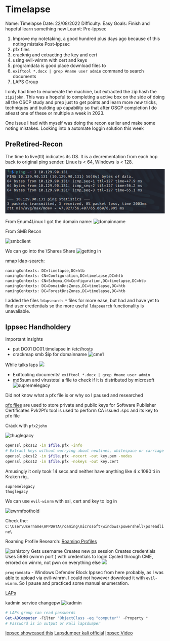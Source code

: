 # Timelapse
Name: Timelapse
Date:  22/08/2022
Difficulty:  Easy 
Goals:  Finish and hopeful learn something new
Learnt: 
Pre-Ippsec
1. Improve my notetaking, a good hundred plus days ago because of this noting mistake
Post-Ippsec
1. pfx files
2. cracknig and extracting the key and cert
2. using evil-winrm with cert and keys
3. programdata is good place download files to
4. `exiftool *.docx | grep #name user admin` command to search documents
5. LAPS Group


I only had time to enumerate the machine, but extracted the zip hash the `zip2john`. This was a hopeful to completing a active box on the side of doing all the OSCP study and prep just to get points and learn more *new* tricks, techniques and building up capability so that after OSCP completion I do atleast one of these or multiple a week in 2023.

One issue I had with myself was doing the recon earlier and make some noting mistakes. Looking into a automate loggin solution this week

## PreRetired-Recon

The time to live(ttl) indicates its OS. It is a decrementation from each hop back to original ping sender. Linux is < 64, Windows is < 128.

![ping](HackTheBox/Retired-Machines/Timelapse/Screenshots/ping.png)

From Enum4Linux I got the domain name:
![domainname](domainname.png)

From SMB Recon

![smbclient](smbclient.png)

We can go into the \\Shares Share
![getting in](smbclient-shares.png)

nmap ldap-search:
```
namingContexts: DC=timelapse,DC=htb
namingContexts: CN=Configuration,DC=timelapse,DC=htb
namingContexts: CN=Schema,CN=Configuration,DC=timelapse,DC=htb
namingContexts: DC=DomainDnsZones,DC=timelapse,DC=htb
namingContexts: DC=ForestDnsZones,DC=timelapse,DC=htb
```

I added the files `ldapsearch-*` files for more ease, but had and have yet to find user credentials so the more useful `ldapsearch` functionality is unavaliable.


## Ippsec Handholdery

Important insights
- put DC01 DC01.timelapse in /etc/hosts
- crackmap smb $ip for domainname
![cme1](crackmapexec-ipp.png)

While talks laps
![](hashcat-examples.png)

- Exiftooling documents! 
`exiftool *.docx | grep #name user admin`
- md5sum and virustotal a file to check if it is distributed by microsoft
![supremelegacy](supremelegacy.png)

Did not know what a pfx file is or why so I paused and researched

[pfx files](https://docs.microsoft.com/en-us/windows-hardware/drivers/install/personal-information-exchange---pfx--files) are used to store private and public keys for Software Publisher Certificates
Pvk2Pfx tool is used to perform CA issued .spc and its key to pfx file

Crack with `pfx2john`

![thuglegacy](thuglegacy.png)

```bash
openssl pkcs12 -in $file.pfx -info
# Extract keys without worrying about newlines, whitespace or carriage returns
openssl pkcs12 -in $file.pfx -nocert -out key.pem -nodes
openssl pkcs12 -in $file.pfx -nokeys -out key.cert
```

Amusingly it only took 14 secs and neither have anything like 4 x 1080 ti in Kraken rig..

```
supremelegacy
thuglegacy
```

We can use `evil-winrm` with ssl, cert and key to log in

![ewrmfoothold](foothold.png)

Check the:
`C:\User\Username\APPDATA\roaming\microsoft\windows\powershell\psreadline\`

Roaming Profile Research:
[Roaming Profiles](https://docs.microsoft.com/en-us/windows-server/storage/folder-redirection/deploy-roaming-user-profiles)

![pshistory](password.png)
Gets username
Creates new ps session
Creates credentials
Uses 5986 (winrm port ) with credentials to login
Cycled through CME, errored on winrm, not pwn on everything else
![](cmeerror.png)


`programdata` - Windows Defender Block Ippsec from here probably, as I was able to upload via evil-winrm. I could not however download it with `evil-winrm`. So I pause and practiced some manual enumeration.


[LAPs](https://techcommunity.microsoft.com/t5/itops-talk-blog/step-by-step-guide-how-to-configure-microsoft-local/ba-p/2806185)

kadmin service changepw
![kadmin](kadmin.png)

```powershell
# LAPs group can read passwords
Get-ADComputer -Filter 'ObjectClass -eq "computer"' -Property *
# Password is in output or Kali lapsdumper
```

[Ippsec showcased this](https://github.com/n00py/LAPSDumper)
[Lapsdumper kali official](https://gitlab.com/kalilinux/packages/lapsdumper) 
[Ippsec Video](https://www.youtube.com/watch?v=gWTGGfl9ajQ)